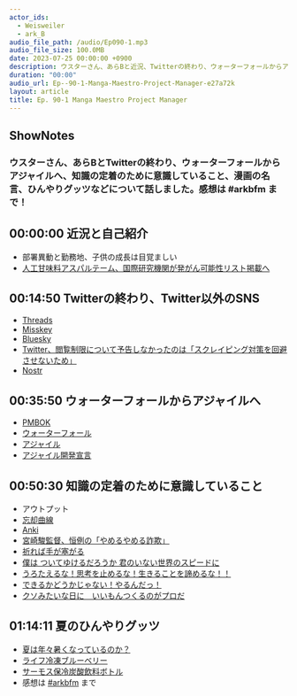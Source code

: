 ```yaml
---
actor_ids:
  - Weisweiler
  - ark_B
audio_file_path: /audio/Ep090-1.mp3
audio_file_size: 100.0MB
date: 2023-07-25 00:00:00 +0900
description: ウスターさん、あらBと近況、Twitterの終わり、ウォーターフォールからアジャイルへ、知識の定着のために意識していること、漫画の名言、夏のひんやりグッツなどについて話しました。
duration: "00:00"
audio_url: Ep--90-1-Manga-Maestro-Project-Manager-e27a72k
layout: article
title: Ep. 90-1 Manga Maestro Project Manager
---
```

## ShowNotes

### ウスターさん、あらBとTwitterの終わり、ウォーターフォールからアジャイルへ、知識の定着のために意識していること、漫画の名言、ひんやりグッツなどについて話しました。感想は #arkbfm まで！

## 00:00:00 近況と自己紹介

* 部署異動と勤務地、子供の成長は目覚ましい
* [人工甘味料アスパルテーム、国際研究機関が発がん可能性リスト掲載へ](https://jp.reuters.com/video/watch/idOWjpvC4CN3NODDFHLZ59CGAGXRFZY3T)

## 00:14:50 Twitterの終わり、Twitter以外のSNS

* [Threads](https://about.fb.com/ja/news/2023/07/threads_launch/)
* [Misskey](https://misskey.io/)
* [Bluesky](https://apps.apple.com/jp/app/bluesky-social/id6444370199)
* [Twitter、閲覧制限について予告しなかったのは「スクレイピング対策を回避させないため」](https://www.itmedia.co.jp/news/articles/2307/05/news076.html)
* [Nostr](https://nostr.com/)

## 00:35:50 ウォーターフォールからアジャイルへ

* [PMBOK](https://ja.wikipedia.org/wiki/PMBOK)
* [ウォーターフォール](https://ja.wikipedia.org/wiki/%E3%82%A6%E3%82%A9%E3%83%BC%E3%82%BF%E3%83%BC%E3%83%95%E3%82%A9%E3%83%BC%E3%83%AB%E3%83%BB%E3%83%A2%E3%83%87%E3%83%AB)
* [アジャイル](https://ja.wikipedia.org/wiki/%E3%82%A2%E3%82%B8%E3%83%A3%E3%82%A4%E3%83%AB%E3%82%BD%E3%83%95%E3%83%88%E3%82%A6%E3%82%A7%E3%82%A2%E9%96%8B%E7%99%BA)
* [アジャイル開発宣言](https://agilemanifesto.org/iso/ja/manifesto.html)

## 00:50:30 知識の定着のために意識していること

* アウトプット
* [忘却曲線](https://ja.wikipedia.org/wiki/%E5%BF%98%E5%8D%B4%E6%9B%B2%E7%B7%9A)
* [Anki](https://apps.ankiweb.net/)
* [宮崎駿監督、恒例の「やめるやめる詐欺」](https://news.yahoo.co.jp/articles/1585434048df07d12f254050d217968f8d05f8d1)
* [祈れば手が塞がる](https://alu.jp/series/%E3%83%99%E3%83%AB%E3%82%BB%E3%83%AB%E3%82%AF/crop/paste/skmqNack58FjvGJvzP07)
* [僕は ついてゆけるだろうか 君のいない世界のスピードに](https://amzn.to/3pSQeG7)
* [うろたえるな！思考を止めるな！生きることを諦めるな！！](https://xn--eqrx44dbjey6x.com/?p=569)
* [できるかどうかじゃない！やるんだっ！](https://amzn.to/46ZyGbX)
* [クソみたいな日に　いいもんつくるのがプロだ](https://alu.jp/series/原作版_左ききのエレン/crop/FHOAY2JsRzReaBVOWpth)

## 01:14:11 夏のひんやりグッツ

* [夏は年々暑くなっているのか？](https://www.nli-research.co.jp/report/detail/id=72349?pno=2&site=nli)
* [ライフ冷凍ブルーベリー](https://amzn.to/3Q60sxv)
* [サーモス保冷炭酸飲料ボトル](https://amzn.to/43FI0im)
* 感想は [#arkbfm](https://bit.ly/3U8PSEH) まで